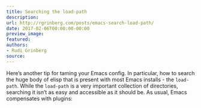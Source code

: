 ```yaml
---
title: Searching the load-path
description:
url: http://rgrinberg.com/posts/emacs-search-load-path/
date: 2017-02-06T00:00:00-00:00
preview_image:
featured:
authors:
- Rudi Grinberg
source:
---
```


<p>Here&rsquo;s another tip for taming your Emacs config. In particular, how to search
the huge body of elisp that is present with most Emacs installs - the
<code class="docutils literal notranslate"><span class="pre">load-path</span></code>. While the <code class="docutils literal notranslate"><span class="pre">load-path</span></code> is a very important collection of
directories, searching it isn&rsquo;t as easy and accessible as it should be. As
usual, Emacs compensates with plugins:</p>

